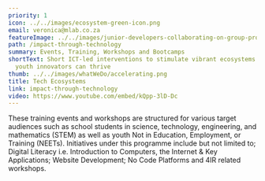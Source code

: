 ```yaml
---
priority: 1
icon: ../../images/ecosystem-green-icon.png
email: veronica@mlab.co.za
featureImage: ../../images/junior-developers-collaborating-on-group-project-c-2022-04-11-18-09-08-utc.jpg
path: /impact-through-technology
summary: Events, Training, Workshops and Bootcamps
shortText: Short ICT-led interventions to stimulate vibrant ecosystems in which
  youth innovators can thrive
thumb: ../../images/whatWeDo/accelerating.png
title: Tech Ecosystems
link: impact-through-technology
video: https://www.youtube.com/embed/kQpp-3lD-Dc
---
```

These training events and workshops are structured for various target audiences such as school students in science, technology, engineering, and mathematics (STEM) as well as youth Not in Education, Employment, or Training (NEETs). Initiatives under this programme include but not limited to; Digital Literacy i.e. Introduction to Computers, the Internet & Key Applications; Website Development; No Code Platforms and 4IR related workshops.